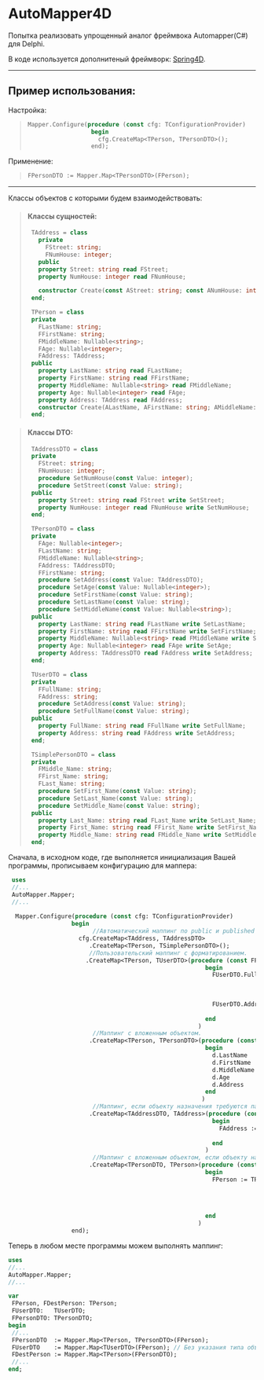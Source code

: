# AutoMapper4D

Попытка реализовать упрощенный аналог фреймвока Automapper(C#) для Delphi.

В коде используется дополнитеный фреймворк: [Spring4D](https://bitbucket.org/sglienke/spring4d).
***

## Пример использования:

Настройка:
> ```pascal 
> Mapper.Configure(procedure (const cfg: TConfigurationProvider)
>                   begin
>                     cfg.CreateMap<TPerson, TPersonDTO>();
>                   end); 
> ```
Применение:
> ```pascal 
> FPersonDTO := Mapper.Map<TPersonDTO>(FPerson);
> ``` 
***
Классы объектов с которыми будем взаимодействовать:
> #### Классы сущностей:
> ```pascal
>  TAddress = class
>    private
>      FStreet: string;
>      FNumHouse: integer;
>    public
>    property Street: string read FStreet;
>    property NumHouse: integer read FNumHouse;
>
>    constructor Create(const AStreet: string; const ANumHouse: integer);
>  end;
>
>  TPerson = class
>  private
>    FLastName: string;
>    FFirstName: string;
>    FMiddleName: Nullable<string>;
>    FAge: Nullable<integer>;
>    FAddress: TAddress;
>  public
>    property LastName: string read FLastName;
>    property FirstName: string read FFirstName;
>    property MiddleName: Nullable<string> read FMiddleName;
>    property Age: Nullable<integer> read FAge;
>    property Address: TAddress read FAddress;
>    constructor Create(ALastName, AFirstName: string; AMiddleName: Nullable<string>; AAge: Nullable<integer>; AAddress: TAddress);
>  end;
> ```  

> #### Классы DTO:
> ```pascal 
>  TAddressDTO = class
>  private
>    FStreet: string;
>    FNumHouse: integer;
>    procedure SetNumHouse(const Value: integer);
>    procedure SetStreet(const Value: string);
>  public
>    property Street: string read FStreet write SetStreet;
>    property NumHouse: integer read FNumHouse write SetNumHouse;
>  end;
>
>  TPersonDTO = class
>  private
>    FAge: Nullable<integer>;
>    FLastName: string;
>    FMiddleName: Nullable<string>;
>    FAddress: TAddressDTO;
>    FFirstName: string;
>    procedure SetAddress(const Value: TAddressDTO);
>    procedure SetAge(const Value: Nullable<integer>);
>    procedure SetFirstName(const Value: string);
>    procedure SetLastName(const Value: string);
>    procedure SetMiddleName(const Value: Nullable<string>);
>  public
>    property LastName: string read FLastName write SetLastName;
>    property FirstName: string read FFirstName write SetFirstName;
>    property MiddleName: Nullable<string> read FMiddleName write SetMiddleName;
>    property Age: Nullable<integer> read FAge write SetAge;
>    property Address: TAddressDTO read FAddress write SetAddress;
>  end;
>
>  TUserDTO = class
>  private
>    FFullName: string;
>    FAddress: string;
>    procedure SetAddress(const Value: string);
>    procedure SetFullName(const Value: string);
>  public
>    property FullName: string read FFullName write SetFullName;
>    property Address: string read FAddress write SetAddress;
>  end;
>
>  TSimplePersonDTO = class
>  private
>    FMiddle_Name: string;
>    FFirst_Name: string;
>    FLast_Name: string;
>    procedure SetFirst_Name(const Value: string);
>    procedure SetLast_Name(const Value: string);
>    procedure SetMiddle_Name(const Value: string);
>  public
>    property Last_Name: string read FLast_Name write SetLast_Name;
>    property First_Name: string read FFirst_Name write SetFirst_Name;
>    property Middle_Name: string read FMiddle_Name write SetMiddle_Name;
>  end;
> ```

Сначала, в исходном коде, где выполняется инициализация Вашей программы, прописываем конфигурацию для маппера:
```pascal
 uses
 //...
 AutoMapper.Mapper;
 //...
 
  Mapper.Configure(procedure (const cfg: TConfigurationProvider)
                  begin
                        //Автоматический маппинг по public и published полям и свойствам.
                    cfg.CreateMap<TAddress, TAddressDTO>
                       .CreateMap<TPerson, TSimplePersonDTO>();
                       //Пользовательский маппинг с форматированием.                                 
                      .CreateMap<TPerson, TUserDTO>(procedure (const FPerson: TPerson; out FUserDTO: TUserDTO)
                                                        begin
                                                          FUserDTO.FullName := FPerson.LastName    +' '+
                                                                               FPerson.FirstName   +' '+
                                                                               FPerson.MiddleName  +', возраст: '+
                                                                               FPerson.Age.ToString;
                                                          FUserDTO.Address  := 'ул. '+ FPerson.Address.Street
                                                                              +' д. '+ FPerson.Address.NumHouse.ToString;
                                                        end
                                                      )
                        //Маппинг с вложенным объектом.                              
                       .CreateMap<TPerson, TPersonDTO>(procedure (const s: TPerson; out d: TPersonDTO)
                                                        begin
                                                          d.LastName    := s.LastName;
                                                          d.FirstName   := s.FirstName;
                                                          d.MiddleName  := s.MiddleName;
                                                          d.Age         := s.Age;
                                                          d.Address     := mapper.Map<TAddressDTO>(s.Address);
                                                        end
                                                       )                                                      
                        //Маппинг, если объекту назначения требуются параметры в конструкторе
                       .CreateMap<TAddressDTO, TAddress>(procedure (const FAddressDTO: TAddressDTO; out FAddress: TAddress)
                                                          begin
                                                            FAddress := TAddress.Create(FAddressDTO.Street,
                                                                                        FAddressDTO.NumHouse);
                                                          end
                                                        )
                        //Маппинг с вложенным объектом, если объекту назначения требуются параметры в конструкторе.                 
                       .CreateMap<TPersonDTO, TPerson>(procedure (const FPersonDTO: TPersonDTO; out FPerson: TPerson)
                                                        begin
                                                          FPerson := TPerson.Create(FPersonDTO.LastName,
                                                                                    FPersonDTO.FirstName,
                                                                                    FPersonDTO.MiddleName,
                                                                                    FPersonDTO.Age,
                                                                                    mapper.Map<TAddress>(FPersonDTO.Address));
                                                        end
                                                      )
                  end);
  ```
  
 Теперь в любом месте программы можем выполнять маппинг:
 ```pascal
 uses
 //...
 AutoMapper.Mapper;
 //...
 
 var
  FPerson, FDestPerson: TPerson;
  FUserDTO:   TUserDTO;
  FPersonDTO: TPersonDTO;
begin
  //...
  FPersonDTO  := Mapper.Map<TPerson, TPersonDTO>(FPerson);
  FUserDTO    := Mapper.Map<TUserDTO>(FPerson); // Без указания типа объекта ресурса.
  FDestPerson := Mapper.Map<TPerson>(FPersonDTO);
  //...
end;
```
